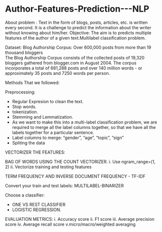 # Author-Features-Prediction---NLP
About problem :
Text in the form of blogs, posts, articles, etc. is written every second. It is a challenge to predict the information about the writer without knowing about him/her.
Objective:
The aim is to predicts multiple features of the author of a given text.Multilabel classification problem.

Dataset: 
Blog Authorship Corpus:
    Over 600,000 posts from more than 19 thousand bloggers  
The Blog Authorship Corpus consists of the collected posts of 19,320 bloggers gathered from blogger.com in August 2004. The corpus incorporates a total of 681,288 posts and over 140 million words - or approximately 35 posts and 7250 words per person.

Methods That we followed:
 
Preprocessing:
 * Regular Expresion to clean the text.
 * Stop words.
 * tokenization.
 * Stemming and Lemmatization.
 * As we want to make this into a multi-label classification problem, we are required to merge all the label columns together, so that we have all the labels together for a particular sentence. 
 * Label columns to merge: “gender”, “age”, “topic”, “sign” 
 * Spliting the data

VECTORIZER THE FEATURES:

 BAG OF WORDS USING THE COUNT VECTORIZER.
      i. Use ngram_range=(1, 2)
      ii. Vectorize training and testing features

TERM FREQUENCY AND INVERSE DOCUMENT FREQUENCY - TF-IDF

Convert your train and test labels:
MULTILABEL-BINARIZER

Choose a classifier:
  * ONE VS REST CLASSIFIER
  * LOGISTIC REGRESSION.

EVALUATION METRICS:
i. Accuracy score 
ii. F1 score 
iii. Average precision score 
iv. Average recall score 
v.micro/macro/weighted averaging 

 
